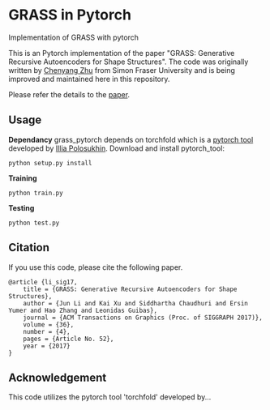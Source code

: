 # GRASS in Pytorch
Implementation of GRASS with pytorch

This is an Pytorch implementation of the paper "GRASS: Generative Recursive Autoencoders for Shape Structures". The code was originally written by [Chenyang Zhu](http://www.sfu.ca/~cza68/) from Simon Fraser University and is being improved and maintained here in this repository.

Please refer the details to the [paper](http://kevinkaixu.net/projects/grass.html).

## Usage
**Dependancy**
grass_pytorch depends on torchfold which is a [pytorch tool](https://github.com/nearai/pytorch-tools) developed by [Illia Polosukhin](https://github.com/ilblackdragon). Download and install pytorch_tool:
```
python setup.py install
```

**Training**
```
python train.py
```

**Testing**
```
python test.py
```

## Citation
If you use this code, please cite the following paper.
```
@article {li_sig17,
	title = {GRASS: Generative Recursive Autoencoders for Shape Structures},
	author = {Jun Li and Kai Xu and Siddhartha Chaudhuri and Ersin Yumer and Hao Zhang and Leonidas Guibas},
	journal = {ACM Transactions on Graphics (Proc. of SIGGRAPH 2017)},
	volume = {36},
	number = {4},
	pages = {Article No. 52},
	year = {2017}
}
```

## Acknowledgement
This code utilizes the pytorch tool 'torchfold' developed by...
